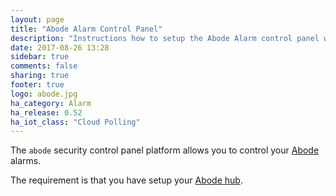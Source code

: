```yaml
---
layout: page
title: "Abode Alarm Control Panel"
description: "Instructions how to setup the Abode Alarm control panel within Home Assistant."
date: 2017-08-26 13:28
sidebar: true
comments: false
sharing: true
footer: true
logo: abode.jpg
ha_category: Alarm
ha_release: 0.52
ha_iot_class: "Cloud Polling"
---
```



The `abode` security control panel platform allows you to control your [Abode](https://goabode.com/) alarms.

The requirement is that you have setup your [Abode hub](/components/abode/).
